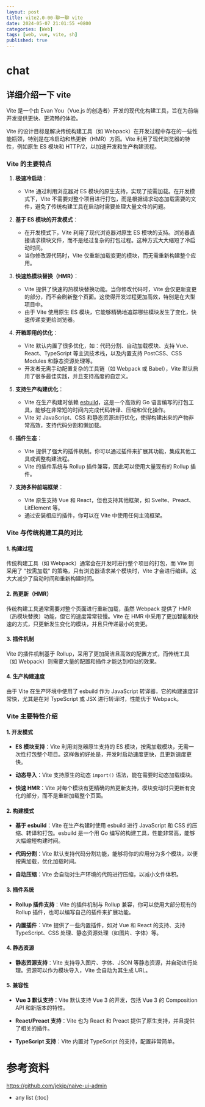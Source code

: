 ```yaml
---
layout: post
title: vite2.0-00-聊一聊 vite
date: 2024-05-07 21:01:55 +0800
categories: [Web]
tags: [web, vue, vite, sh]
published: true
---
```


# chat

## 详细介绍一下 vite


Vite 是一个由 Evan You（Vue.js 的创造者）开发的现代化构建工具，旨在为前端开发提供更快、更流畅的体验。

Vite 的设计目标是解决传统构建工具（如 Webpack）在开发过程中存在的一些性能瓶颈，特别是在冷启动和热更新（HMR）方面。Vite 利用了现代浏览器的特性，例如原生 ES 模块和 HTTP/2，以加速开发和生产构建流程。

### Vite 的主要特点

1. **极速冷启动**：
   - Vite 通过利用浏览器对 ES 模块的原生支持，实现了按需加载。在开发模式下，Vite 不需要对整个项目进行打包，而是根据请求动态加载需要的文件，避免了传统构建工具在启动时需要处理大量文件的问题。

2. **基于 ES 模块的开发模式**：
   - 在开发模式下，Vite 利用了现代浏览器对原生 ES 模块的支持。浏览器直接请求模块文件，而不是经过复杂的打包过程。这种方式大大缩短了冷启动时间。
   - 当你修改源代码时，Vite 仅重新加载变更的模块，而无需重新构建整个应用。

3. **快速热模块替换（HMR）**：
   - Vite 提供了快速的热模块替换功能。当你修改代码时，Vite 会仅更新变更的部分，而不会刷新整个页面。这使得开发过程更加高效，特别是在大型项目中。
   - 由于 Vite 使用原生 ES 模块，它能够精确地追踪哪些模块发生了变化，快速传递变更给浏览器。

4. **开箱即用的优化**：
   - Vite 默认内置了很多优化，如：代码分割、自动加载模块、支持 Vue、React、TypeScript 等主流技术栈，以及内置支持 PostCSS、CSS Modules 和静态资源处理等。
   - 开发者无需手动配置复杂的工具链（如 Webpack 或 Babel），Vite 默认启用了很多最佳实践，并且支持高度的自定义。

5. **支持生产构建优化**：
   - Vite 在生产构建时依赖 [esbuild](https://esbuild.github.io/)，这是一个高效的 Go 语言编写的打包工具，能够在非常短的时间内完成代码转译、压缩和优化操作。
   - Vite 对 JavaScript、CSS 和静态资源进行优化，使得构建出来的产物非常高效，支持代码分割和懒加载。

6. **插件生态**：
   - Vite 提供了强大的插件机制。你可以通过插件来扩展其功能，集成其他工具或调整构建流程。
   - Vite 的插件系统与 Rollup 插件兼容，因此可以使用大量现有的 Rollup 插件。

7. **支持多种前端框架**：
   - Vite 原生支持 Vue 和 React，但也支持其他框架，如 Svelte、Preact、LitElement 等。
   - 通过安装相应的插件，你可以在 Vite 中使用任何主流框架。

### Vite 与传统构建工具的对比

#### 1. 构建过程

传统构建工具（如 Webpack）通常会在开发时进行整个项目的打包，而 Vite 则采用了 "按需加载" 的策略，只有浏览器请求某个模块时，Vite 才会进行编译。这大大减少了启动时间和重新构建时间。

#### 2. 热更新（HMR）

传统构建工具通常需要对整个页面进行重新加载，虽然 Webpack 提供了 HMR（热模块替换）功能，但它的速度常常较慢。Vite 在 HMR 中采用了更加智能和快速的方式，只更新发生变化的模块，并且只传递最小的变更。

#### 3. 插件机制

Vite 的插件机制基于 Rollup，采用了更加简洁且高效的配置方式，而传统工具（如 Webpack）则需要大量的配置和插件才能达到相似的效果。

#### 4. 生产构建速度

由于 Vite 在生产环境中使用了 esbuild 作为 JavaScript 转译器，它的构建速度非常快，尤其是在对 TypeScript 或 JSX 进行转译时，性能优于 Webpack。

### Vite 主要特性介绍

#### 1. 开发模式

- **ES 模块支持**：Vite 利用浏览器原生支持的 ES 模块，按需加载模块，无需一次性打包整个项目。这样做的好处是，开发时启动速度更快，且更新速度更快。
  
- **动态导入**：Vite 支持原生的动态 `import()` 语法，能在需要时动态加载模块。

- **快速 HMR**：Vite 对每个模块有更精确的热更新支持，模块变动时只更新有变化的部分，而不是重新加载整个页面。

#### 2. 构建模式

- **基于 esbuild**：Vite 在生产构建时使用 esbuild 进行 JavaScript 和 CSS 的压缩、转译和打包。esbuild 是一个用 Go 编写的构建工具，性能非常高，能够大幅缩短构建时间。
  
- **代码分割**：Vite 默认支持代码分割功能，能够将你的应用分为多个模块，以便按需加载，优化加载时间。

- **自动压缩**：Vite 会自动对生产环境的代码进行压缩，以减小文件体积。

#### 3. 插件系统

- **Rollup 插件支持**：Vite 的插件机制与 Rollup 兼容，你可以使用大部分现有的 Rollup 插件，也可以编写自己的插件来扩展功能。
  
- **内置插件**：Vite 提供了一些内置插件，如对 Vue 和 React 的支持、支持 TypeScript、CSS 处理、静态资源处理（如图片、字体）等。

#### 4. 静态资源

- **静态资源支持**：Vite 支持导入图片、字体、JSON 等静态资源，并自动进行处理。资源可以作为模块导入，Vite 会自动为其生成 URL。

#### 5. 兼容性

- **Vue 3 默认支持**：Vite 默认支持 Vue 3 的开发，包括 Vue 3 的 Composition API 和新版本的特性。
  
- **React/Preact 支持**：Vite 也为 React 和 Preact 提供了原生支持，并且提供了相关的插件。

- **TypeScript 支持**：Vite 内置对 TypeScript 的支持，配置非常简单。


# 参考资料

https://github.com/jekip/naive-ui-admin

* any list
{:toc}
